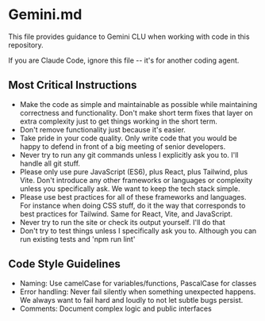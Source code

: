 # Gemini.md

This file provides guidance to Gemini CLU when working with code in this repository.

If you are Claude Code, ignore this file -- it's for another coding agent.

## Most Critical Instructions

- Make the code as simple and maintainable as possible while maintaining correctness and functionality. Don't make short term fixes that layer on extra complexity just to get things working in the short term.
- Don't remove functionality just because it's easier.
- Take pride in your code quality. Only write code that you would be happy to defend in front of a big meeting of senior developers.
- Never try to run any git commands unless I explicitly ask you to. I'll handle all git stuff.
- Please only use pure JavaScript (ES6), plus React, plus Tailwind, plus Vite. Don't introduce any other frameworks or languages or complexity unless you specifically ask. We want to keep the tech stack simple.
- Please use best practices for all of these frameworks and languages. For instance when doing CSS stuff, do it the way that corresponds to best practices for Tailwind. Same for React, Vite, and JavaScript.
- Never try to run the site or check its output yourself. I'll do that
- Don't try to test things unless I specifically ask you to. Although you can run existing tests and 'npm run lint'

## Code Style Guidelines
- Naming: Use camelCase for variables/functions, PascalCase for classes
- Error handling: Never fail silently when something unexpected happens. We always want to fail hard and loudly to not let subtle bugs persist.
- Comments: Document complex logic and public interfaces